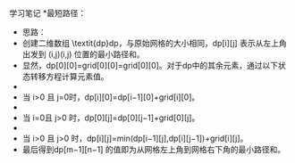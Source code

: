 学习笔记
 *最短路径：
 * 思路：
 * 创建二维数组 \textit{dp}dp，与原始网格的大小相同，dp[i][j] 表示从左上角出发到 (i,j)(i,j) 位置的最小路径和。
 * 显然，dp[0][0]=grid[0][0]=grid[0][0]。对于dp中的其余元素，通过以下状态转移方程计算元素值。
 *
 * 当 i>0 且 j=0时，dp[i][0]=dp[i−1][0]+grid[i][0]。
 *
 * 当 i=0且 j>0 时，dp[0][j]=dp[0][j−1]+grid[0][j]。
 *
 * 当 i>0 且 j>0 时，dp[i][j]=min(dp[i−1][j],dp[i][j−1])+grid[i][j]。
 * 最后得到dp[m−1][n−1] 的值即为从网格左上角到网格右下角的最小路径和。
